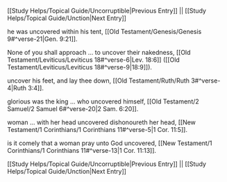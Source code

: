 [[Study Helps/Topical Guide/Uncorruptible|Previous Entry]]  ||  [[Study Helps/Topical Guide/Unction|Next Entry]]

 he was uncovered within his tent, [[Old Testament/Genesis/Genesis 9#^verse-21|Gen. 9:21]].

 None of you shall approach ... to uncover their nakedness, [[Old Testament/Leviticus/Leviticus 18#^verse-6|Lev. 18:6]] ([[Old Testament/Leviticus/Leviticus 18#^verse-9|18:9]]).

 uncover his feet, and lay thee down, [[Old Testament/Ruth/Ruth 3#^verse-4|Ruth 3:4]].

 glorious was the king ... who uncovered himself, [[Old Testament/2 Samuel/2 Samuel 6#^verse-20|2 Sam. 6:20]].

 woman ... with her head uncovered dishonoureth her head, [[New Testament/1 Corinthians/1 Corinthians 11#^verse-5|1 Cor. 11:5]].

 is it comely that a woman pray unto God uncovered, [[New Testament/1 Corinthians/1 Corinthians 11#^verse-13|1 Cor. 11:13]].

[[Study Helps/Topical Guide/Uncorruptible|Previous Entry]]  ||  [[Study Helps/Topical Guide/Unction|Next Entry]]